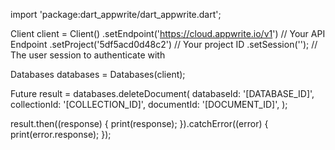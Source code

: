 import 'package:dart_appwrite/dart_appwrite.dart';

Client client = Client()
  .setEndpoint('https://cloud.appwrite.io/v1') // Your API Endpoint
  .setProject('5df5acd0d48c2') // Your project ID
  .setSession(''); // The user session to authenticate with

Databases databases = Databases(client);

Future result = databases.deleteDocument(
  databaseId: '[DATABASE_ID]',
  collectionId: '[COLLECTION_ID]',
  documentId: '[DOCUMENT_ID]',
);

result.then((response) {
  print(response);
}).catchError((error) {
  print(error.response);
});
